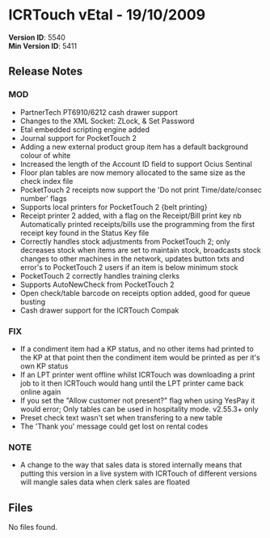 # ICRTouch vEtal - 19/10/2009

__Version ID__: 5540
<br>__Min Version ID__: 5411

## Release Notes
### MOD
- PartnerTech PT6910/6212 cash drawer support
- Changes to the XML Socket:
ZLock, & Set Password
- Etal embedded scripting engine added
- Journal support for PocketTouch 2
- Adding a new external product group item has a default background colour of white
- Increased the length of the Account ID field to support Ocius Sentinal
- Floor plan tables are now memory allocated to the same size as the check index file
- PocketTouch 2 receipts now support the 'Do not print Time/date/consec number' flags
- Supports local printers for PocketTouch 2 {belt printing}
- Receipt printer 2 added, with a flag on the Receipt/Bill print key
nb Automatically printed receipts/bills use the programming from the first receipt key found in the Status Key file
- Correctly handles stock adjustments from PocketTouch 2; only decreases stock when items are set to maintain stock, broadcasts stock changes to other machines in the network, updates button txts and error's to PocketTouch 2 users if an item is below minimum stock
- PocketTouch 2 correctly handles training clerks
- Supports AutoNewCheck from PocketTouch 2
- Open check/table barcode on receipts option added, good for queue busting
- Cash drawer support for the ICRTouch Compak

### FIX
- If a condiment item had a KP status, and no other items had printed to the KP at that point then the condiment item would be printed as per it's own KP status
- If an LPT printer went offline whilst ICRTouch was downloading a print job to it then ICRTouch would hang until the LPT printer came back online again
- If you set the "Allow customer not present?" flag when using YesPay it would error; Only tables can be used in hospitality mode. v2.55.3+ only
- Preset check text wasn't set when transfering to a new table
- The 'Thank you' message could get lost on rental codes

### NOTE
- A change to the way that sales data is stored internally means that putting this version in a live system with ICRTouch of different versions will mangle sales data when clerk sales are floated

## Files
No files found.

